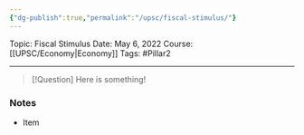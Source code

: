 ```yaml
---
{"dg-publish":true,"permalink":"/upsc/fiscal-stimulus/"}
---
```


Topic: Fiscal Stimulus
Date: May 6, 2022
Course: [[UPSC/Economy\|Economy]]
Tags: #Pillar2 

---

> [!Question]
> Here is something! 


### Notes
- Item




